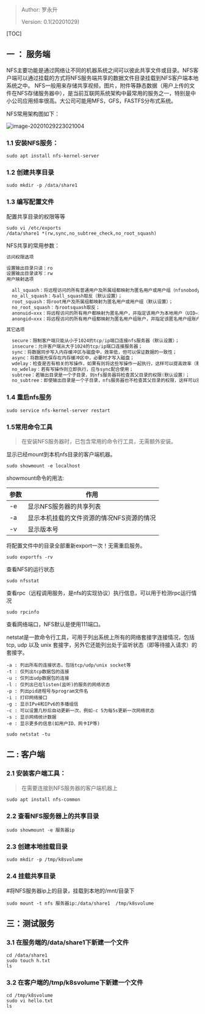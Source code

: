 > Author: 罗永升
>
> Version: 0.1(20201029)



[TOC]

## 一 ： 服务端

NFS主要功能是通过网络让不同的机器系统之间可以彼此共享文件或目录。NFS客户端可以通过挂载的方式将NFS服务端共享的数据文件目录挂载到NFS客户端本地系统之中。
NFS一般用来存储共享视频，图片，附件等静态数据（用户上传的文件在NFS存储服务器中），是当前互联网系统架构中最常用的服务之一，特别是中小公司应用频率很高。大公司可能用MFS，GFS，FASTFS分布式系统。

NFS常用架构图如下：

![image-20201029223021004](Typora_images\image-20201029223021004.png)

### 1.1  安装NFS服务：

```shell
sudo apt install nfs-kernel-server
```

### 1.2 创建共享目录

```shell
sudo mkdir -p /data/share1
```

### 1.3 编写配置文件

配置共享目录的权限等等

```shell
sudo vi /etc/exports
/data/share1 *(rw,sync,no_subtree_check,no_root_squash)
```

NFS共享的常用参数：

```powershell
访问权限选项

设置输出目录只读：ro
设置输出目录读写：rw
用户映射选项

  all_squash：将远程访问的所有普通用户及所属组都映射为匿名用户或用户组（nfsnobody）；
  no_all_squash：与all_squash取反（默认设置）；
  root_squash：将root用户及所属组都映射为匿名用户或用户组（默认设置）；
  no_root_squash：与rootsquash取反；
  anonuid=xxx：将远程访问的所有用户都映射为匿名用户，并指定该用户为本地用户（UID=xxx）；
  anongid=xxx：将远程访问的所有用户组都映射为匿名用户组账户，并指定该匿名用户组账户为本地用户组账户（GID=xxx）；

其它选项

  secure：限制客户端只能从小于1024的tcp/ip端口连接nfs服务器（默认设置）；
  insecure：允许客户端从大于1024的tcp/ip端口连接服务器；
  sync：将数据同步写入内存缓冲区与磁盘中，效率低，但可以保证数据的一致性；
  async：将数据先保存在内存缓冲区中，必要时才写入磁盘；
  wdelay：检查是否有相关的写操作，如果有则将这些写操作一起执行，这样可以提高效率（默认设置）；
  no_wdelay：若有写操作则立即执行，应与sync配合使用；
  subtree：若输出目录是一个子目录，则nfs服务器将检查其父目录的权限(默认设置)；
  no_subtree：即使输出目录是一个子目录，nfs服务器也不检查其父目录的权限，这样可以提高效率；
```

### 1.4 重启nfs服务

```shell
sudo service nfs-kernel-server restart
```

### 1.5常用命令工具

> 在安装NFS服务器时，已包含常用的命令行工具，无需额外安装。

显示已经mount到本机nfs目录的客户端机器。

```shell
sudo showmount -e localhost
```

showmount命令的用法:

| 参数 | 作用                                      |
| ---- | ----------------------------------------- |
| -e   | 显示NFS服务器的共享列表                   |
| -a   | 显示本机挂载的文件资源的情况NFS资源的情况 |
| -v   | 显示版本号                                |

将配置文件中的目录全部重新export一次！无需重启服务。

```shell
sudo exportfs -rv
```

查看NFS的运行状态

```shell
sudo nfsstat
```

查看rpc（远程调用服务，是nfs的实现协议）执行信息，可以用于检测rpc运行情况

```shell
sudo rpcinfo
```

查看网络端口，NFS默认是使用111端口。

netstat是一款命令行工具，可用于列出系统上所有的网络套接字连接情况，包括 tcp, udp 以及 unix 套接字，另外它还能列出处于监听状态（即等待接入请求）的套接字。

```
-a : 列出所有的连接状态，包括tcp/udp/unix socket等
-t : 仅列出tcp数据包的连接
-u : 仅列出udp数据包的连接
-l : 仅列出已在listen(监听)的服务的网络状态
-p : 列出pid进程号与program文件名
-i : 打印网络接口
-g : 显示IPv4和IPv6的多播组信
-c : 可以设置几秒后自动更新一次，例如-c 5为每5s更新一次网络状态
-s : 显示网络统计数据
-e : 显示更多的信息(如用户ID、网卡IP等)
```

```shell
sudo netstat -tu
```

## 二 : 客户端

### 2.1 安装客户端工具：

> 在需要连接到NFS服务器的客户端机器上

```shell
sudo apt install nfs-common
```

### 2.2 查看NFS服务器上的共享目录

```shell
sudo showmount -e 服务器ip
```

### 2.3 创建本地挂载目录

```shell
sudo mkdir -p /tmp/k8svolume
```

### 2.4 挂载共享目录

\#将NFS服务器ip上的目录，挂载到本地的/mnt/目录下

```shell
sudo mount -t nfs 服务器ip:/data/share1  /tmp/k8svolume
```

## 三：测试服务

### 3.1 在服务端的/data/share1下新建一个文件

```shell
cd /data/share1
sudo touch h.txt
ls
```

### 3.2 在客户端的/tmp/k8svolume下新建一个文件

```shell
cd /tmp/k8svolume
sudo vi hello.txt
ls
```

